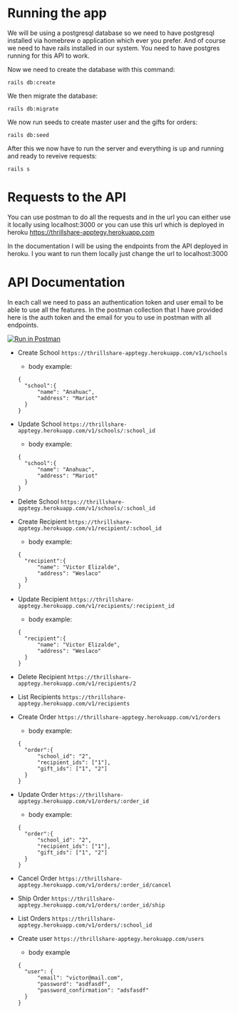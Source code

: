 # Running the app
 We will be using a postgresql database so we need to have postgresql installed via homebrew o application which ever you prefer. And of course we need to have rails installed in our system. You need to have postgres running for this API to work.
 
Now we need to create the database with this command:

`rails db:create`

We then migrate the database:

`rails db:migrate`

We now run seeds to create master user and the gifts for orders:

`rails db:seed`

After this we now have to run the server and everything is up and running and ready to reveive requests:

`rails s`

# Requests to the API

You can use postman to do all the requests and in the url you can either use it locally using localhost:3000 or you can use this url which is deployed in heroku https://thrillshare-apptegy.herokuapp.com

In the documentation I will be using the endpoints from the API deployed in heroku. I you want to run them locally just change the url to localhost:3000

# API Documentation
In each call we need to pass an authentication token and user email to be able to use all the features. In the postman collection that I have provided here is the auth token and the email for you to use in postman with all endpoints.

[![Run in Postman](https://run.pstmn.io/button.svg)](https://app.getpostman.com/run-collection/46b67fc2e5a4e40d3eff)

- Create School
`https://thrillshare-apptegy.herokuapp.com/v1/schools`
  - body example:
  ```
  {
    "school":{
        "name": "Anahuac",
        "address": "Mariot"
    }
  }
  ```
   
- Update School
`https://thrillshare-apptegy.herokuapp.com/v1/schools/:school_id`
  - body example:
  ```
  {
    "school":{
        "name": "Anahuac",
        "address": "Mariot"
    }
  }
  ```

- Delete School
`https://thrillshare-apptegy.herokuapp.com/v1/schools/:school_id`

- Create Recipient
`https://thrillshare-apptegy.herokuapp.com/v1/recipient/:school_id`
  - body example:
  ```
  {
    "recipient":{
        "name": "Victor Elizalde",
        "address": "Weslaco"
    }
  }
  ```

- Update Recipient
`https://thrillshare-apptegy.herokuapp.com/v1/recipients/:recipient_id`
  - body example:
  ```
  {
    "recipient":{
        "name": "Victor Elizalde",
        "address": "Weslaco"
    }
  }
  ```

- Delete Recipient
`https://thrillshare-apptegy.herokuapp.com/v1/recipients/2`

- List Recipients
`https://thrillshare-apptegy.herokuapp.com/v1/recipients`

- Create Order
`https://thrillshare-apptegy.herokuapp.com/v1/orders`
  - body example:
  ```
  {
    "order":{
        "school_id": "2",
        "recipient_ids": ["1"],
        "gift_ids": ["1", "2"]
    }
  }
  ```
- Update Order
`https://thrillshare-apptegy.herokuapp.com/v1/orders/:order_id`
  - body example:
  ```
  {
    "order":{
        "school_id": "2",
        "recipient_ids": ["1"],
        "gift_ids": ["1", "2"]
    }
  }
  ```
- Cancel Order
`https://thrillshare-apptegy.herokuapp.com/v1/orders/:order_id/cancel`

- Ship Order
`https://thrillshare-apptegy.herokuapp.com/v1/orders/:order_id/ship`

- List Orders
`https://thrillshare-apptegy.herokuapp.com/v1/orders/:school_id`

- Create user
`https://thrillshare-apptegy.herokuapp.com/users`
  - body example
  ```
  {
    "user": {
        "email": "victor@mail.com",
        "password": "asdfasdf",
        "password_confirmation": "adsfasdf"
    }
  }
  ```
